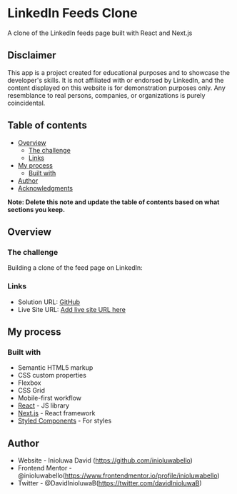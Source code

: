 # LinkedIn Feeds Clone

A clone of the LinkedIn feeds page built with React and Next.js

## Disclaimer

This app is a project created for educational purposes and to showcase the developer's skills. It is not affiliated with or endorsed by LinkedIn, and the content displayed on this website is for demonstration purposes only. Any resemblance to real persons, companies, or organizations is purely coincidental.

## Table of contents

- [Overview](#overview)
  - [The challenge](#the-challenge)
  - [Links](#links)
- [My process](#my-process)
  - [Built with](#built-with)
- [Author](#author)
- [Acknowledgments](#acknowledgments)

**Note: Delete this note and update the table of contents based on what sections you keep.**

## Overview

### The challenge

Building a clone of the feed page on LinkedIn:


### Links

- Solution URL: [GitHub](https://github.com/inioluwabello/linkedin)
- Live Site URL: [Add live site URL here](https://linkedin-two-chi.vercel.app)

## My process

### Built with

- Semantic HTML5 markup
- CSS custom properties
- Flexbox
- CSS Grid
- Mobile-first workflow
- [React](https://reactjs.org/) - JS library
- [Next.js](https://nextjs.org/) - React framework
- [Styled Components](https://styled-components.com/) - For styles

## Author

- Website - Inioluwa David (https://github.com/inioluwabello)
- Frontend Mentor - @inioluwabello(https://www.frontendmentor.io/profile/inioluwabello)
- Twitter - @DavidInioluwaB(https://twitter.com/davidInioluwaB)

